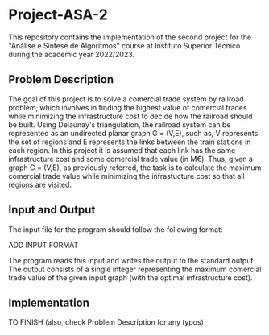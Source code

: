 # Project-ASA-2
This repository contains the implementation of the second project for the "Análise e Síntese de Algoritmos" course at Instituto Superior Técnico during the academic year 2022/2023.
## Problem Description
The goal of this project is to solve a comercial trade system by railroad problem, which involves in finding the highest value of comercial trades while minimizing the infrastructure cost to decide how the railroad should be built. Using Delaunay's triangulation, the railroad system can be represented as an undirected planar graph G = (V,E), such as, V represents the set of regions and E represents the links between the train stations in each region.
In this project it is assumed that each link has the same infrastructure cost and some comercial trade value (in M€). Thus, given a graph G = (V,E), as previously referred, the task is to calculate the maximum comercial trade value while minimizing the infrastucture cost so that all regions are visited.
## Input and Output
The input file for the program should follow the following format:

ADD INPUT FORMAT

The program reads this input and writes the output to the standard output. The output consists of a single integer representing the maximum comercial trade value of the given input graph (with the optimal infrastructure cost).
## Implementation
TO FINISH (also, check Problem Description for any typos)
